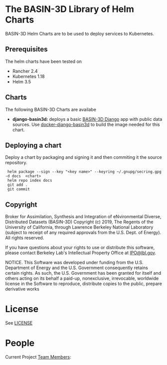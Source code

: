 # The BASIN-3D Library of Helm Charts
BASIN-3D Helm Charts are to be used to deploy services to Kubernetes.

## Prerequisites
The helm charts have been tested on 

+ Rancher 2.4
+ Kubernetes 1.18
+ Helm 3.5

## Charts
The following BASIN-3D Charts are availabe

+ **django-basin3d:** deploys a basic [BASIN-3D Django](https://django-basin3d.readthedocs.org) app with public data sources.
  Use [docker-django-basin3d](BASIN-3D/docker-django-basin3d) to build the image needed for this chart. 
  
## Deploying a chart
Deploy a chart by packaging and signing it and then commiting it the source repository.

     helm package --sign --key "<key name>" --keyring ~/.gnupg/secring.gpg -d docs  <chart>
     helm repo index docs
     git add .
     git commit 

## Copyright

Broker for Assimilation, Synthesis and Integration of eNvironmental Diverse, Distributed Datasets (BASIN-3D) Copyright (c) 2019, The
Regents of the University of California, through Lawrence Berkeley National
Laboratory (subject to receipt of any required approvals from the U.S.
Dept. of Energy).  All rights reserved.

If you have questions about your rights to use or distribute this software,
please contact Berkeley Lab's Intellectual Property Office at
IPO@lbl.gov.

NOTICE.  This Software was developed under funding from the U.S. Department
of Energy and the U.S. Government consequently retains certain rights.  As
such, the U.S. Government has been granted for itself and others acting on
its behalf a paid-up, nonexclusive, irrevocable, worldwide license in the
Software to reproduce, distribute copies to the public, prepare derivative
works

# License

See [LICENSE](./LICENSE)

# People

Current Project [Team Members](https://github.com/orgs/BASIN-3D/teams/developers/members):

